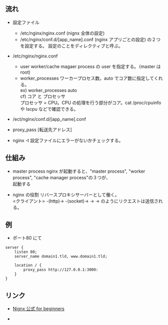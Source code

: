 ## 流れ

+ 設定ファイル
	- /etc/nginx/nginx.conf    (nignx 全体の設定)
	- /etc/nginx/conf.d/[app_name].conf    (nginx アプリごとの設定)
	の２つを設定する。
	設定のことをディレクティブと呼ぶ。

+ /etc/nginx/nginx.conf
	- user    worker/cache magaer process の user を指定する。（master は root)
	- worker_processes    ワーカープロセス数。auto でコア数に指定してくれる。<br>
		ex) worker_processes auto<br>
		cf) コア と プロセッサ<br>
			プロセッサ = CPU。CPU の処理を行う部分がコア。cat /proc/cpuinfo や lscpu などで確認できる。

+ /ect/nginx/conf.d/[app_name].conf
- proxy_pass [転送先アドレス]


+ nginx -t
設定ファイルにエラーがないかチェックする。


## 仕組み
+ master process
nginx が起動すると、"master process", "worker process", "cache manager process"の３つが、<br>
起動する

+ nginx の役割
リバースプロキシサーバーとして働く。<br>
<クライアント> -(http)-> <nginx> -(socket)-> <puma> -> <rack> -> <ruby>	のようにリクエストは送信される。



## 例
+ ポート80 にて
```
server {
	listen 80; 
	server_name domain1.tld, www.domain1.tld;
	
	location / {
		proxy_pass http://127.0.0.1:3000:
	}
}
```



## リンク
+ [Nignx 公式 for beginners](http://nginx.org/en/docs/beginners_guide.html)
	
+ 
